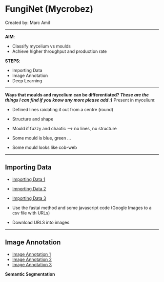 #  FungiNet (Mycrobez)
Created by: Marc Amil 

--- 
**AIM**:
- Classify mycelium vs moulds 
- Achieve higher throughput and production rate 

**STEPS**: 
- Importing Data 
- Image Annotation 
- Deep Learning 
---
**Ways that moulds and mycelium can be differentiated? *These are the things
I can find if you know any more please add :)***
Present in mycelium:
- Defined lines raidating it out from a centre (round)
- Structure and shape 

- Mould if fuzzy and chaotic --> no lines, no structure 
- Some mould is blue, green ...
- Some mould looks like cob-web
---
## Importing Data 
- [Importing Data 1](https://nayakpplaban.medium.com/create-an-image-dataset-from-google-images-and-classify-the-images-using-fastai-c4d67d60f19 )
- [Importing Data 2](https://forums.fast.ai/t/download-images-from-google-image-search/63188 )
- [Importing Data 3](https://medium.com/@intprogrammer/how-to-scrape-google-for-images-to-train-your-machine-learning-classifiers-on-565076972ce )

- Use the fastai method and some javascript code (Google Images to a csv file
  with URLs)
- Download URLS into images

--- 
## Image Annotation 
- [Image Annotation 1](https://hackernoon.com/what-is-image-annotation-an-intro-to-5-image-annotation-services-yt6n3xfj)
- [Image Annotation 2](https://nanonets.com/blog/how-to-do-semantic-segmentation-using-deep-learning/ )
- [Image Annotation 3 ](https://nanonets.com/blog/semantic-image-segmentation-2020/ )

**Semantic Segmentation**


